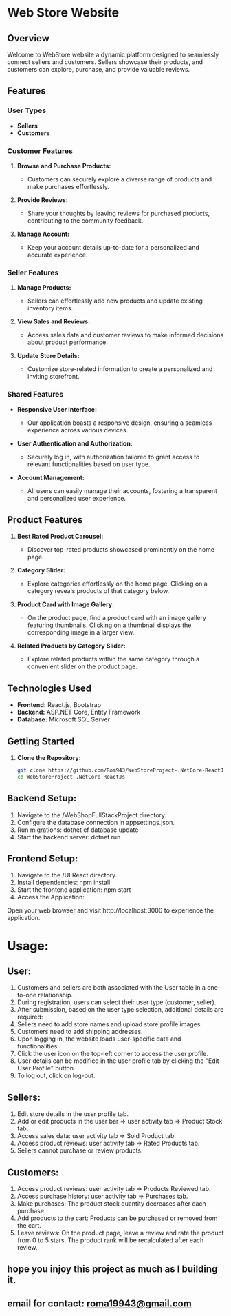 # Web Store Website

## Overview

Welcome to WebStore website a dynamic platform designed to seamlessly connect sellers and customers.
Sellers showcase their products, and customers can explore, purchase, and provide valuable reviews.

## Features

### User Types

- **Sellers**
- **Customers**

### Customer Features

1. **Browse and Purchase Products:**
   - Customers can securely explore a diverse range of products and make purchases effortlessly.

2. **Provide Reviews:**
   - Share your thoughts by leaving reviews for purchased products, contributing to the community feedback.

3. **Manage Account:**
   - Keep your account details up-to-date for a personalized and accurate experience.

### Seller Features

1. **Manage Products:**
   - Sellers can effortlessly add new products and update existing inventory items.

2. **View Sales and Reviews:**
   - Access sales data and customer reviews to make informed decisions about product performance.

3. **Update Store Details:**
   - Customize store-related information to create a personalized and inviting storefront.

### Shared Features

- **Responsive User Interface:**
  - Our application boasts a responsive design, ensuring a seamless experience across various devices.

- **User Authentication and Authorization:**
  - Securely log in, with authorization tailored to grant access to relevant functionalities based on user type.

- **Account Management:**
  - All users can easily manage their accounts, fostering a transparent and personalized user experience.

## Product Features

1. **Best Rated Product Carousel:**
   - Discover top-rated products showcased prominently on the home page.

2. **Category Slider:**
   - Explore categories effortlessly on the home page. Clicking on a category reveals products of that category below.

3. **Product Card with Image Gallery:**
   - On the product page, find a product card with an image gallery featuring thumbnails. Clicking on a thumbnail displays the corresponding image in a larger view.

4. **Related Products by Category Slider:**
   - Explore related products within the same category through a convenient slider on the product page.

## Technologies Used

- **Frontend:** React.js, Bootstrap
- **Backend:** ASP.NET Core, Entity Framework
- **Database:** Microsoft SQL Server

## Getting Started

1. **Clone the Repository:**
   ```bash
   git clone https://github.com/Rom943/WebStoreProject-.NetCore-ReactJs.git
   cd WebStoreProject-.NetCore-ReactJs
   
## Backend Setup:

1. Navigate to the /WebShopFullStackProject directory.
2. Configure the database connection in appsettings.json.
3. Run migrations: dotnet ef database update
4. Start the backend server: dotnet run
   
## Frontend Setup:

1. Navigate to the /UI React directory.
2. Install dependencies: npm install
3. Start the frontend application: npm start
4. Access the Application:

 Open your web browser and visit http://localhost:3000 to experience the application.

# Usage:
## User:
1. Customers and sellers are both associated with the User table in a one-to-one relationship.
2. During registration, users can select their user type (customer, seller).
3. After submission, based on the user type selection, additional details are required:
4. Sellers need to add store names and upload store profile images.
5. Customers need to add shipping addresses.
6. Upon logging in, the website loads user-specific data and functionalities.
7. Click the user icon on the top-left corner to access the user profile.
8. User details can be modified in the user profile tab by clicking the "Edit User Profile" button.
9. To log out, click on log-out.

## Sellers:
1. Edit store details in the user profile tab.
2. Add or edit products in the user bar => user activity tab => Product Stock tab.
3. Access sales data: user activity tab => Sold Product tab.
4. Access product reviews: user activity tab => Rated Products tab.
5. Sellers cannot purchase or review products.

## Customers:
1. Access product reviews: user activity tab => Products Reviewed tab.
2. Access purchase history: user activity tab => Purchases tab.
3. Make purchases: The product stock quantity decreases after each purchase.
4. Add products to the cart: Products can be purchased or removed from the cart.
5. Leave reviews: On the product page, leave a review and rate the product from 0 to 5 stars. The product rank will be recalculated after each review.


## hope you injoy this project as much as I building it.
## email for contact: roma19943@gmail.com
